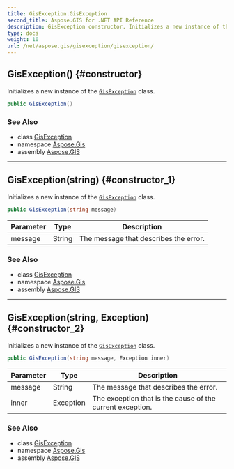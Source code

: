 ```yaml
---
title: GisException.GisException
second_title: Aspose.GIS for .NET API Reference
description: GisException constructor. Initializes a new instance of the GisException class
type: docs
weight: 10
url: /net/aspose.gis/gisexception/gisexception/
---
```

## GisException() {#constructor}

Initializes a new instance of the [`GisException`](../) class.

```csharp
public GisException()
```

### See Also

* class [GisException](../)
* namespace [Aspose.Gis](../../gisexception/)
* assembly [Aspose.GIS](../../../)

---

## GisException(string) {#constructor_1}

Initializes a new instance of the [`GisException`](../) class.

```csharp
public GisException(string message)
```

| Parameter | Type | Description |
| --- | --- | --- |
| message | String | The message that describes the error. |

### See Also

* class [GisException](../)
* namespace [Aspose.Gis](../../gisexception/)
* assembly [Aspose.GIS](../../../)

---

## GisException(string, Exception) {#constructor_2}

Initializes a new instance of the [`GisException`](../) class.

```csharp
public GisException(string message, Exception inner)
```

| Parameter | Type | Description |
| --- | --- | --- |
| message | String | The message that describes the error. |
| inner | Exception | The exception that is the cause of the current exception. |

### See Also

* class [GisException](../)
* namespace [Aspose.Gis](../../gisexception/)
* assembly [Aspose.GIS](../../../)


